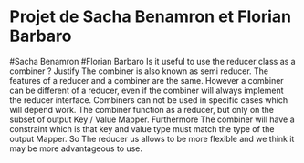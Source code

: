 # Projet de Sacha Benamron et Florian Barbaro
#Sacha Benamron
#Florian Barbaro
Is it useful to use the reducer class as a combiner ? Justify
The combiner is also known as semi reducer. The features of a reducer and a combiner are the same.
However a combiner can be different of a reducer, even if the combiner will always implement the reducer interface.
Combiners can not be used in specific cases which will depend work. The combiner function as a reducer,
but only on the subset of output Key / Value Mapper. Furthermore The combiner will have a constraint which is that key and value type must
match the type of the output Mapper.
So The reducer us allows to be more flexible and we think it may be more advantageous to use.



